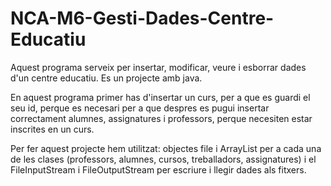 # NCA-M6-Gesti-Dades-Centre-Educatiu

Aquest programa serveix per insertar, modificar, veure i esborrar dades d'un centre educatiu. Es un projecte amb java.

En aquest programa primer has d'insertar un curs, per a que es guardi el seu id, perque es necesari per a que despres es pugui insertar correctament alumnes, assignatures i professors, perque necesiten estar inscrites en un curs.

Per fer aquest projecte hem utilitzat: objectes file i ArrayList per a cada una de les clases (professors, alumnes, cursos, treballadors, assignatures) i el FileInputStream i FileOutputStream per escriure i llegir dades als fitxers.
